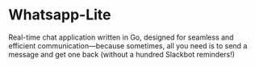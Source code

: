 # Whatsapp-Lite
Real-time chat application written in Go, designed for seamless and efficient communication—because sometimes, all you need is to send a message and get one back (without a hundred Slackbot reminders!)
